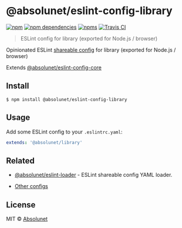 # @absolunet/eslint-config-library

[![npm](https://img.shields.io/npm/v/@absolunet/eslint-config-library.svg)](https://www.npmjs.com/package/@absolunet/eslint-config-library)
[![npm dependencies](https://david-dm.org/absolunet/eslint-config/status.svg?path=packages/library)](https://david-dm.org/absolunet/eslint-config?path=packages/library)
[![npms](https://badges.npms.io/%40absolunet%2Feslint-config-library.svg)](https://npms.io/search?q=%40absolunet%2Feslint-config-library)
[![Travis CI](https://travis-ci.com/absolunet/eslint-config.svg?branch=master)](https://travis-ci.com/absolunet/eslint-config/builds)

> ESLint config for library (exported for Node.js / browser)

Opinionated ESLint [shareable config](https://eslint.org/docs/developer-guide/shareable-configs.html) for library (exported for Node.js / browser)

Extends [@absolunet/eslint-config-core](https://github.com/absolunet/eslint-config)


## Install

```
$ npm install @absolunet/eslint-config-library
```


## Usage

Add some ESLint config to your `.eslintrc.yaml`:

```yaml
extends: '@absolunet/library'
```


## Related

- [@absolunet/eslint-loader](https://github.com/absolunet/node-eslint-loader) - ESLint shareable config YAML loader.

- [Other configs](https://github.com/absolunet/eslint-config)


## License
MIT © [Absolunet](https://absolunet.com)
